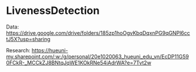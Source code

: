 # LivenessDetection
Data: https://drive.google.com/drive/folders/185zp1hoOgvKbqDqxnPG9qGNPl6cctJ5X?usp=sharing

Research: https://hueuni-my.sharepoint.com/:w:/g/personal/20e1020063_hueuni_edu_vn/EcDP11G590FCkR-_MCCkZJ8BNtqJqWE1KOkRNe54iAdrWA?e=7Tvt2w

